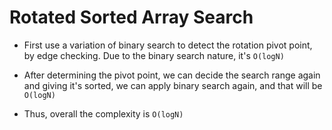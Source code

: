 # Rotated Sorted Array Search

-   First use a variation of binary search to detect the rotation pivot point, by edge checking. Due to the binary search nature, it's `O(logN)`

-   After determining the pivot point, we can decide the search range again and giving it's sorted, we can apply binary search again, and that will be `O(logN)`

-   Thus, overall the complexity is `O(logN)`
